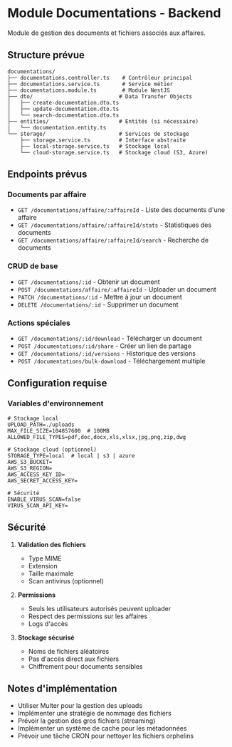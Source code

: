 # Module Documentations - Backend

Module de gestion des documents et fichiers associés aux affaires.

## Structure prévue

```
documentations/
├── documentations.controller.ts    # Contrôleur principal
├── documentations.service.ts       # Service métier
├── documentations.module.ts        # Module NestJS
├── dto/                           # Data Transfer Objects
│   ├── create-documentation.dto.ts
│   ├── update-documentation.dto.ts
│   └── search-documentation.dto.ts
├── entities/                      # Entités (si nécessaire)
│   └── documentation.entity.ts
└── storage/                       # Services de stockage
    ├── storage.service.ts         # Interface abstraite
    ├── local-storage.service.ts   # Stockage local
    └── cloud-storage.service.ts   # Stockage cloud (S3, Azure)
```

## Endpoints prévus

### Documents par affaire
- `GET /documentations/affaire/:affaireId` - Liste des documents d'une affaire
- `GET /documentations/affaire/:affaireId/stats` - Statistiques des documents
- `GET /documentations/affaire/:affaireId/search` - Recherche de documents

### CRUD de base
- `GET /documentations/:id` - Obtenir un document
- `POST /documentations/affaire/:affaireId` - Uploader un document
- `PATCH /documentations/:id` - Mettre à jour un document
- `DELETE /documentations/:id` - Supprimer un document

### Actions spéciales
- `GET /documentations/:id/download` - Télécharger un document
- `POST /documentations/:id/share` - Créer un lien de partage
- `GET /documentations/:id/versions` - Historique des versions
- `POST /documentations/bulk-download` - Téléchargement multiple

## Configuration requise

### Variables d'environnement
```env
# Stockage local
UPLOAD_PATH=./uploads
MAX_FILE_SIZE=104857600  # 100MB
ALLOWED_FILE_TYPES=pdf,doc,docx,xls,xlsx,jpg,png,zip,dwg

# Stockage cloud (optionnel)
STORAGE_TYPE=local  # local | s3 | azure
AWS_S3_BUCKET=
AWS_S3_REGION=
AWS_ACCESS_KEY_ID=
AWS_SECRET_ACCESS_KEY=

# Sécurité
ENABLE_VIRUS_SCAN=false
VIRUS_SCAN_API_KEY=
```

## Sécurité

1. **Validation des fichiers**
   - Type MIME
   - Extension
   - Taille maximale
   - Scan antivirus (optionnel)

2. **Permissions**
   - Seuls les utilisateurs autorisés peuvent uploader
   - Respect des permissions sur les affaires
   - Logs d'accès

3. **Stockage sécurisé**
   - Noms de fichiers aléatoires
   - Pas d'accès direct aux fichiers
   - Chiffrement pour documents sensibles

## Notes d'implémentation

- Utiliser Multer pour la gestion des uploads
- Implémenter une stratégie de nommage des fichiers
- Prévoir la gestion des gros fichiers (streaming)
- Implémenter un système de cache pour les métadonnées
- Prévoir une tâche CRON pour nettoyer les fichiers orphelins 